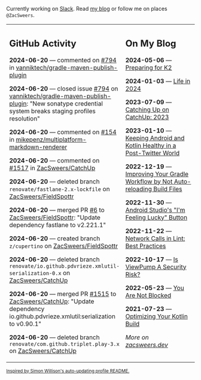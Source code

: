 Currently working on [Slack](https://slack.com/). Read [my blog](https://zacsweers.dev/) or follow me on places `@ZacSweers`.

<table><tr><td valign="top" width="60%">

## GitHub Activity
<!-- githubActivity starts -->
**2024-06-20** — commented on [#794](https://github.com/vanniktech/gradle-maven-publish-plugin/issues/794#issuecomment-2181535893) in [vanniktech/gradle-maven-publish-plugin](https://github.com/vanniktech/gradle-maven-publish-plugin)

**2024-06-20** — closed issue [#794](https://github.com/vanniktech/gradle-maven-publish-plugin/issues/794) on [vanniktech/gradle-maven-publish-plugin](https://github.com/vanniktech/gradle-maven-publish-plugin): "New sonatype credential system breaks staging profiles resolution"

**2024-06-20** — commented on [#154](https://github.com/mikepenz/multiplatform-markdown-renderer/issues/154#issuecomment-2181509512) in [mikepenz/multiplatform-markdown-renderer](https://github.com/mikepenz/multiplatform-markdown-renderer)

**2024-06-20** — commented on [#1517](https://github.com/ZacSweers/CatchUp/pull/1517#issuecomment-2181169430) in [ZacSweers/CatchUp](https://github.com/ZacSweers/CatchUp)

**2024-06-20** — deleted branch `renovate/fastlane-2.x-lockfile` on [ZacSweers/FieldSpottr](https://github.com/ZacSweers/FieldSpottr)

**2024-06-20** — merged PR [#6](https://github.com/ZacSweers/FieldSpottr/pull/6) to [ZacSweers/FieldSpottr](https://github.com/ZacSweers/FieldSpottr): "Update dependency fastlane to v2.221.1"

**2024-06-20** — created branch `z/cupertino` on [ZacSweers/FieldSpottr](https://github.com/ZacSweers/FieldSpottr)

**2024-06-20** — deleted branch `renovate/io.github.pdvrieze.xmlutil-serialization-0.x` on [ZacSweers/CatchUp](https://github.com/ZacSweers/CatchUp)

**2024-06-20** — merged PR [#1515](https://github.com/ZacSweers/CatchUp/pull/1515) to [ZacSweers/CatchUp](https://github.com/ZacSweers/CatchUp): "Update dependency io.github.pdvrieze.xmlutil:serialization to v0.90.1"

**2024-06-20** — deleted branch `renovate/com.github.triplet.play-3.x` on [ZacSweers/CatchUp](https://github.com/ZacSweers/CatchUp)
<!-- githubActivity ends -->
</td><td valign="top" width="40%">

## On My Blog
<!-- blog starts -->
**2024-05-06** — [Preparing for K2](https://www.zacsweers.dev/preparing-for-k2/)

**2024-01-03** — [Life in 2024](https://www.zacsweers.dev/life-in-2024/)

**2023-07-09** — [Catching Up on CatchUp: 2023](https://www.zacsweers.dev/catching-up-on-catchup-2023/)

**2023-01-10** — [Keeping Android and Kotlin Healthy in a Post-Twitter World](https://www.zacsweers.dev/keeping-android-healthy/)

**2022-12-19** — [Improving Your Gradle Workflow by Not Auto-reloading Build Files](https://www.zacsweers.dev/improving-your-workflow-by-not-auto-reloading-build-files/)

**2022-11-30** — [Android Studio's "I'm Feeling Lucky" Button](https://www.zacsweers.dev/android-studios-im-feeling-lucky-button/)

**2022-11-22** — [Network Calls in Lint: Best Practices](https://www.zacsweers.dev/network-calls-in-lint-best-practices/)

**2022-10-17** — [Is ViewPump A Security Risk?](https://www.zacsweers.dev/is-viewpump-a-security-risk/)

**2022-05-23** — [You Are Not Blocked](https://www.zacsweers.dev/you-are-not-blocked/)

**2021-07-23** — [Optimizing Your Kotlin Build](https://www.zacsweers.dev/optimizing-your-kotlin-build/)
<!-- blog ends -->
_More on [zacsweers.dev](https://zacsweers.dev/)_
</td></tr></table>

<sub><a href="https://simonwillison.net/2020/Jul/10/self-updating-profile-readme/">Inspired by Simon Willison's auto-updating profile README.</a></sub>